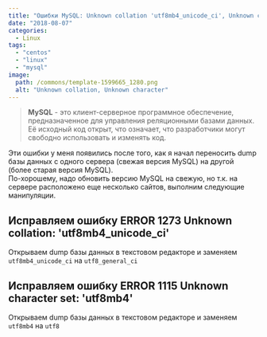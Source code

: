 ```yaml
---
title: "Ошибки MySQL: Unknown collation 'utf8mb4_unicode_ci', Unknown character set 'utf8mb4'"
date: "2018-08-07"
categories: 
  - Linux
tags: 
  - "centos"
  - "linux"
  - "mysql"
image:
  path: /commons/template-1599665_1280.png
  alt: "Unknown collation, Unknown character"
---
```


> **MySQL** - это клиент-серверное программное обеспечение, предназначенное для управления реляционными базами данных. Её исходный код открыт, что означает, что разработчики могут свободно использовать и изменять код.

Эти ошибки у меня появились после того, как я начал переносить dump базы данных с одного сервера (свежая версия MySQL) на другой (более старая версия MySQL).  
По-хорошему, надо обновить версию MySQL на свежую, но т.к. на сервере расположено еще несколько сайтов, выполним следующие манипуляции.

## Исправляем ошибку ERROR 1273 Unknown collation: 'utf8mb4_unicode_ci'

Открываем dump базы данных в текстовом редакторе и заменяем `utf8mb4_unicode_ci` на `utf8_general_ci`

## Исправляем ошибку ERROR 1115 Unknown character set: 'utf8mb4'

Открываем dump базы данных в текстовом редакторе и заменяем `utf8mb4` на `utf8`